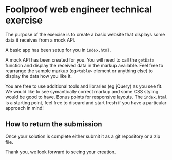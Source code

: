 # Foolproof web engineer technical exercise

The purpose of the exercise is to create a basic website that displays some data it receives from a mock API.

A basic app has been setup for you in `index.html`.

A mock API has been created for you. You will need to call the `getData` function and display the received data in the markup available. Feel free to rearrange the sample markup (eg`<table>` element or anything else) to display the data how you like it.

You are free to use additional tools and libraries (eg jQuery) as you see fit. We would like to see symantically correct markup and some CSS styling would be good to have. Bonus points for responsive layouts. The `index.html` is a starting point, feel free to discard and start fresh if you have a particular approach in mind!

## How to return the submission

Once your solution is complete either submit it as a git repository or a zip file.

Thank you, we look forward to seeing your creation.
